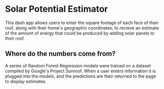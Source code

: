 # Solar Potential Estimator 
This dash app allows users to enter the square footage of each face of their roof, along with their home's geographic coordinates, to recieve an estimate of the amount of energy that could be produced by adding solar panels to their roof.
## Where do the numbers come from?
A series of Random Forest Regression models were trained on a dataset compiled by Google's Project Sunroof. When a user enters information it is plugged into the models, and the predictions are then returned to the page to display estimates.
